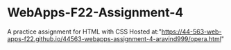 # WebApps-F22-Assignment-4
A practice assignment for HTML with CSS
Hosted at:"https://44-563-web-apps-f22.github.io/44563-webapps-assignment-4-aravind999/opera.html"
